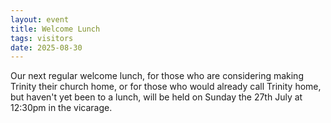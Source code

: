 ```yaml
---
layout: event
title: Welcome Lunch
tags: visitors
date: 2025-08-30
---
```


Our next regular welcome lunch, for those who are considering making Trinity 
their church home, or for those who would already call Trinity home, 
but haven't yet been to a lunch, 
will be held on Sunday the 27th July at 12:30pm in the vicarage. 
